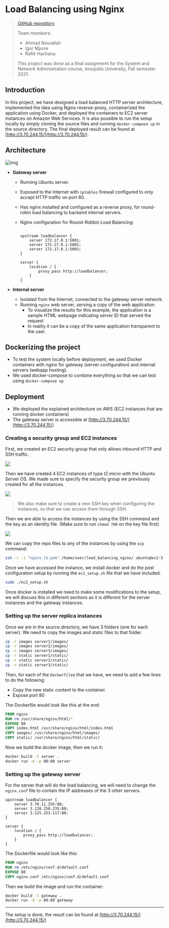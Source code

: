 # Load Balancing using Nginx

> [GitHub repository](https://github.com/desmigor/load_balancing_nginx)
>
> Team members:
>
> - Ahmad Nourallah
> - Igor Mpore
> - Rafik Hachana
>
> This project was done as a final assignment for the System and Network Administration course, Innopolis University, Fall semester 2021.

## Introduction

In this project, we have designed a load balanced HTTP server architecture, implemented the idea using Nginx reverse-proxy, containerized the application using Docker, and deployed the containers to EC2 server instances on Amazon Web Services. It is also possible to run the setup locally by simply cloning the source files and running `docker-compose up` in the source directory. The final deployed result can be found at  [http://3.70.244.15/](http://3.70.244.15/) . 

## Architecture

![img](./images/architecture.png)

- **Gateway server**
  - Running Ubuntu server.
  
  - Exposed to the Internet with `iptables` firewall configured to only accept HTTP traffic on port 80.
  
  - Has nginx installed and configured as a reverse proxy, for round-robin load balancing to backend internal servers.
  
  - Nginx configuration for Round-Robbin Load Balancing:
  
    ```nginx
    
    upstream loadbalancer {
        server 172.17.0.1:5001;
        server 172.17.0.1:5002;
        server 172.17.0.1:5003;
    }
    
    server {
        location / {
            proxy_pass http://loadbalancer;
        }
    }
    ```
  
    
  
- **Internal server**
  - Isolated from the Internet, connected to the gateway server network.
  - Running `nginx` web server, serving a copy of the web application
    - To visualize the results for this example, the application is a sample HTML webpage indicating server ID that served the request
    - In reality it can be a copy of the same application transparent to the user.



## Dockerizing the project

- To test the system locally before deployment, we used Docker containers with nginx for gateway (server configuration) and internal servers (webapp hosting).
- We used docker-compose to combine everything so that we can test using `docker-compose up`



## Deployment

- We deployed the explained architecture on AWS (EC2 instances that are running docker containers)
- The gateway server is accessible at [http://3.70.244.15/](http://3.70.244.15/)

### Creating a security group and EC2 instances

First, we created an EC2 security group that only allows inbound HTTP and SSH traffic.

![](./images/sg.png)

Then we have created 4 EC2 instances of type _t2.micro_ with the Ubuntu Server OS. We made sure to specify the security group we previously created for all the instances.

![](./images/instances.png)

> We also make sure to create a new SSH key when configuring the instances, so that we can access them through SSH.

Then we are able to access the instances by using the SSH command and the key as an identity file. (Make sure to run `chmod 700` on the key file first)

![](./images/ssh.png)

We can copy the repo files to any of the instances by using the `scp` command:

```bash
ssh -r -i "nginx_lb.pem" /home/user/load_balancing_nginx/ ubuntu@ec2-3-70-11-255.eu-central-1.compute.amazonaws.com:~/ 
```

Once we have accessed the instance, we install docker and do the post configuration setup by running the `ec2_setup.sh` file that we have included.

```bash
sudo ./ec2_setup.sh
```

Once docker is installed we need to make some modifications to the setup, we will discuss this in different sections as it is different for the server instances and the gateway instances.

### Setting up the server replica instances

Once we are in the source directory, we have 3 folders (one for each server). We need to copy the images and static files to that folder.

```bash
cp -r images server1/images/
cp -r images server2/images/
cp -r images server3/images/
cp -r static server1/static/
cp -r static server2/static/
cp -r static server3/static/
```

Then, for each of the `Dockerfile`s that we have, we need to add a few lines to do the following:

- Copy the new static content to the container.
- Expose port 80

The Dockerfile would look like this at the end:

```Dockerfile
FROM nginx
RUN rm /usr/share/nginx/html/*
EXPOSE 80
COPY index.html /usr/share/nginx/html/index.html
COPY images/ /usr/share/nginx/html/images/
COPY static/ /usr/share/nginx/html/static/
```

Now we build the docker image, then we run it:

```bash
docker build -t server .
docker run -d -p 80:80 server
```

### Setting up the gateway server

For the server that will do the load balancing, we will need to change the `nginx.conf` file to contain the IP addresses of the 3 other servers.

```nginx
upstream loadbalancer {
    server 3.70.11.255:80;
    server 3.120.250.235:80;
    server 3.125.153.117:80;
}

server {
    location / {
        proxy_pass http://loadbalancer;
    }
}
```

The Dockerfile would look like this:

```dockerfile
FROM nginx
RUN rm /etc/nginx/conf.d/default.conf
EXPOSE 80
COPY nginx.conf /etc/nginx/conf.d/default.conf
```

Then we build the image and run the container:

```bash
docker build -t gateway .
docker run -d -p 80:80 gateway
```

___

The setup is done, the result can be found at  [http://3.70.244.15/](http://3.70.244.15/) 
